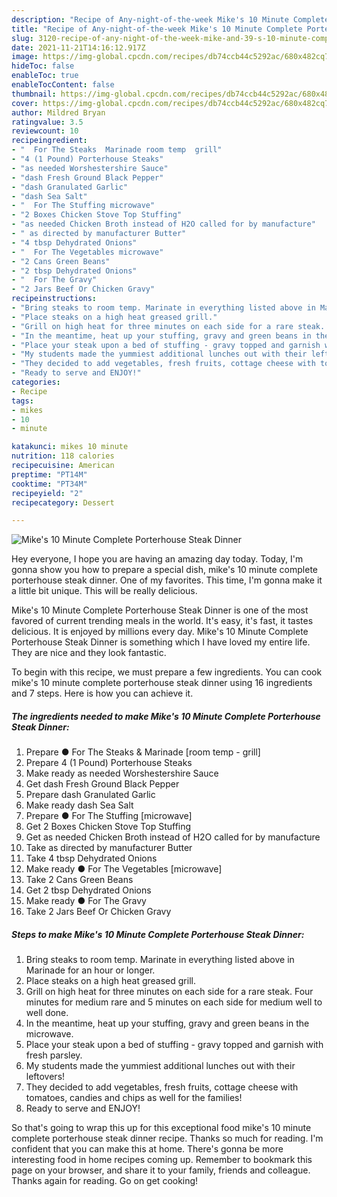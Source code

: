 ```yaml
---
description: "Recipe of Any-night-of-the-week Mike's 10 Minute Complete Porterhouse Steak Dinner"
title: "Recipe of Any-night-of-the-week Mike's 10 Minute Complete Porterhouse Steak Dinner"
slug: 3120-recipe-of-any-night-of-the-week-mike-and-39-s-10-minute-complete-porterhouse-steak-dinner
date: 2021-11-21T14:16:12.917Z
image: https://img-global.cpcdn.com/recipes/db74ccb44c5292ac/680x482cq70/mikes-10-minute-complete-porterhouse-steak-dinner-recipe-main-photo.jpg
hideToc: false
enableToc: true
enableTocContent: false
thumbnail: https://img-global.cpcdn.com/recipes/db74ccb44c5292ac/680x482cq70/mikes-10-minute-complete-porterhouse-steak-dinner-recipe-main-photo.jpg
cover: https://img-global.cpcdn.com/recipes/db74ccb44c5292ac/680x482cq70/mikes-10-minute-complete-porterhouse-steak-dinner-recipe-main-photo.jpg
author: Mildred Bryan
ratingvalue: 3.5
reviewcount: 10
recipeingredient:
- "  For The Steaks  Marinade room temp  grill"
- "4 (1 Pound) Porterhouse Steaks"
- "as needed Worshestershire Sauce"
- "dash Fresh Ground Black Pepper"
- "dash Granulated Garlic"
- "dash Sea Salt"
- "  For The Stuffing microwave"
- "2 Boxes Chicken Stove Top Stuffing"
- "as needed Chicken Broth instead of H2O called for by manufacture"
- " as directed by manufacturer Butter"
- "4 tbsp Dehydrated Onions"
- "  For The Vegetables microwave"
- "2 Cans Green Beans"
- "2 tbsp Dehydrated Onions"
- "  For The Gravy"
- "2 Jars Beef Or Chicken Gravy"
recipeinstructions:
- "Bring steaks to room temp. Marinate in everything listed above in Marinade for an hour or longer."
- "Place steaks on a high heat greased grill."
- "Grill on high heat for three minutes on each side for a rare steak. Four minutes for medium rare and 5 minutes on each side for medium well to well done."
- "In the meantime, heat up your stuffing, gravy and green beans in the microwave."
- "Place your steak upon a bed of stuffing - gravy topped and garnish with fresh parsley."
- "My students made the yummiest additional lunches out with their leftovers!"
- "They decided to add vegetables, fresh fruits, cottage cheese with tomatoes, candies and chips as well for the families!"
- "Ready to serve and ENJOY!"
categories:
- Recipe
tags:
- mikes
- 10
- minute

katakunci: mikes 10 minute 
nutrition: 118 calories
recipecuisine: American
preptime: "PT14M"
cooktime: "PT34M"
recipeyield: "2"
recipecategory: Dessert

---
```



![Mike&#39;s 10 Minute Complete Porterhouse Steak Dinner](https://img-global.cpcdn.com/recipes/db74ccb44c5292ac/680x482cq70/mikes-10-minute-complete-porterhouse-steak-dinner-recipe-main-photo.jpg)

Hey everyone, I hope you are having an amazing day today. Today, I'm gonna show you how to prepare a special dish, mike&#39;s 10 minute complete porterhouse steak dinner. One of my favorites. This time, I'm gonna make it a little bit unique. This will be really delicious.



Mike&#39;s 10 Minute Complete Porterhouse Steak Dinner is one of the most favored of current trending meals in the world. It's easy, it's fast, it tastes delicious. It is enjoyed by millions every day. Mike&#39;s 10 Minute Complete Porterhouse Steak Dinner is something which I have loved my entire life. They are nice and they look fantastic.


To begin with this recipe, we must prepare a few ingredients. You can cook mike&#39;s 10 minute complete porterhouse steak dinner using 16 ingredients and 7 steps. Here is how you can achieve it.

<!--inarticleads1-->

##### The ingredients needed to make Mike&#39;s 10 Minute Complete Porterhouse Steak Dinner:

1. Prepare  ● For The Steaks & Marinade [room temp - grill]
1. Prepare 4 (1 Pound) Porterhouse Steaks
1. Make ready as needed Worshestershire Sauce
1. Get dash Fresh Ground Black Pepper
1. Prepare dash Granulated Garlic
1. Make ready dash Sea Salt
1. Prepare  ● For The Stuffing [microwave]
1. Get 2 Boxes Chicken Stove Top Stuffing
1. Get as needed Chicken Broth instead of H2O called for by manufacture
1. Take  as directed by manufacturer Butter
1. Take 4 tbsp Dehydrated Onions
1. Make ready  ● For The Vegetables [microwave]
1. Take 2 Cans Green Beans
1. Get 2 tbsp Dehydrated Onions
1. Make ready  ● For The Gravy
1. Take 2 Jars Beef Or Chicken Gravy




<!--inarticleads2-->

##### Steps to make Mike&#39;s 10 Minute Complete Porterhouse Steak Dinner:

1. Bring steaks to room temp. Marinate in everything listed above in Marinade for an hour or longer.
1. Place steaks on a high heat greased grill.
1. Grill on high heat for three minutes on each side for a rare steak. Four minutes for medium rare and 5 minutes on each side for medium well to well done.
1. In the meantime, heat up your stuffing, gravy and green beans in the microwave.
1. Place your steak upon a bed of stuffing - gravy topped and garnish with fresh parsley.
1. My students made the yummiest additional lunches out with their leftovers!
1. They decided to add vegetables, fresh fruits, cottage cheese with tomatoes, candies and chips as well for the families!
1. Ready to serve and ENJOY!



So that's going to wrap this up for this exceptional food mike&#39;s 10 minute complete porterhouse steak dinner recipe. Thanks so much for reading. I'm confident that you can make this at home. There's gonna be more interesting food in home recipes coming up. Remember to bookmark this page on your browser, and share it to your family, friends and colleague. Thanks again for reading. Go on get cooking!
